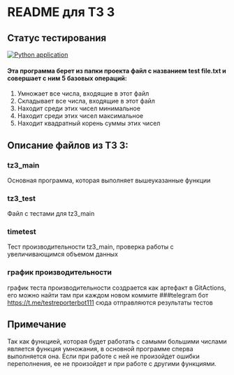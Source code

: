 # README для ТЗ 3
## Статус тестирования
[![Python application](https://github.com/NikitaBasil/tz3_Vasilev/actions/workflows/python-app.yml/badge.svg)](https://github.com/NikitaBasil/tz3_Vasilev/actions/workflows/python-app.yml)

#### Эта программа берет из папки проекта файл с названием test file.txt и совершает с ним 5 базовых операций:
1. Умножает все числа, входящие в этот файл
2. Складывает все числа, входящие в этот файл
3. Находит среди этих чисел минимальное
4. Находит среди этих чисел максимальное
5. Находит квадратный корень суммы этих чисел
## Описание файлов из ТЗ 3:
### tz3_main
Основная программа, которая выполняет вышеуказанные функции
### tz3_test
Файл с тестами для tz3_main
### timetest
Тест производительности tz3_main, проверка работы с увеличивающимся объемом данных
### график производительности
график теста производительности создрается как артефакт в GitActions, его можно найти там при каждом новом коммите
###telegram бот
https://t.me/testreporterbot111
сюда отправляются результаты тестов
## Примечание
Так как функцией, которая будет работать с самыми большими числами является функция умножания,
в основной программе сперва выполняется она. Если при работе с ней не произойдет ошибки переполнения, ее не произойдет 
и при работе с другими функциями. 

